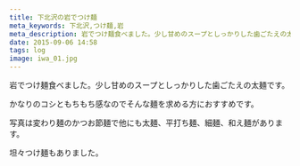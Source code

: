 ```yaml
---
title: 下北沢の岩でつけ麺
meta_keywords: 下北沢,つけ麺,岩
meta_description: 岩でつけ麺食べました。少し甘めのスープとしっかりした歯ごたえの太麺です。
date: 2015-09-06 14:58
tags: log
image: iwa_01.jpg
---
```


岩でつけ麺食べました。少し甘めのスープとしっかりした歯ごたえの太麺です。

かなりのコシともちもち感なのでそんな麺を求める方におすすめです。

写真は変わり麺のかつお節麺で他にも太麺、平打ち麺、細麺、和え麺があります。

坦々つけ麺もありました。
